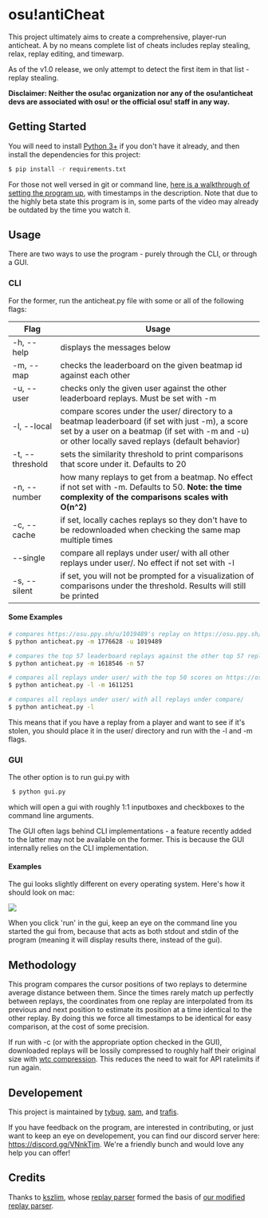 # osu!antiCheat

This project ultimately aims to create a comprehensive, player-run anticheat. A by no means complete list of cheats includes replay stealing, relax, replay editing, and timewarp.

As of the v1.0 release, we only attempt to detect the first item in that list - replay stealing.

**Disclaimer: Neither the osu!ac organization nor any of the osu!anticheat devs are associated with osu! or the official osu! staff in any way.**

## Getting Started

You will need to install [Python 3+](https://www.python.org/downloads/) if you don't have it already, and then install the dependencies for this project:

```bash
$ pip install -r requirements.txt
```

For those not well versed in git or command line, [here is a walkthrough of setting the program up](https://www.youtube.com/watch?v=wWQWAYRIUqA&t=82), with timestamps in the description. Note that due to the highly beta state this program is in, some parts of the video may already be outdated by the time you watch it.


## Usage

There are two ways to use the program - purely through the CLI, or through a GUI.

### CLI

For the former, run the anticheat.py file with some or all of the following flags:

| Flag | Usage |
| --- | --- |
| -h, --help | displays the messages below |
| -m, --map | checks the leaderboard on the given beatmap id against each other |
| -u, --user | checks only the given user against the other leaderboard replays. Must be set with -m |
| -l, --local | compare scores under the user/ directory to a beatmap leaderboard (if set with just -m), a score set by a user on a beatmap (if set with -m and -u) or other locally saved replays (default behavior) |
| -t, --threshold | sets the similarity threshold to print comparisons that score under it. Defaults to 20 |
| -n, --number | how many replays to get from a beatmap. No effect if not set with -m. Defaults to 50. **Note: the time complexity of the comparisons scales with O(n^2)** |
| -c, --cache | if set, locally caches replays so they don't have to be redownloaded when checking the same map multiple times |
| --single | compare all replays under user/ with all other replays under user/. No effect if not set with -l |
| -s, --silent | if set, you will not be prompted for a visualization of comparisons under the threshold. Results will still be printed |


#### Some Examples

```bash
# compares https://osu.ppy.sh/u/1019489's replay on https://osu.ppy.sh/b/1776628 with the 49 other leaderboard replays
$ python anticheat.py -m 1776628 -u 1019489

# compares the top 57 leaderboard replays against the other top 57 replays (57 choose 2 comparisons)
$ python anticheat.py -m 1618546 -n 57

# compares all replays under user/ with the top 50 scores on https://osu.ppy.sh/b/1611251
$ python anticheat.py -l -m 1611251

# compares all replays under user/ with all replays under compare/
$ python anticheat.py -l
```

This means that if you have a replay from a player and want to see if it's stolen, you should place it in the user/ directory and run with the -l and -m flags.

### GUI

The other option is to run gui.py with

```bash
 $ python gui.py
```

which will open a gui with roughly 1:1 inputboxes and checkboxes to the command line arguments.

The GUI often lags behind CLI implementations - a feature recently added to the latter may not be available on the former. This is because the GUI internally relies on the CLI implementation.

#### Examples

The gui looks slightly different on every operating system. Here's how it should look on mac:

<img src="https://github.com/osu-anticheat/osu-ac/blob/readme/showcase/gui1.png">

When you click 'run' in the gui, keep an eye on the command line you started the gui from, because that acts as both stdout and stdin of the program (meaning it will display results there, instead of the gui).

## Methodology
This program compares the cursor positions of two replays to determine average distance between them. Since the times rarely match up perfectly between replays, the coordinates from one replay are interpolated from its previous and next position to estimate its position at a time identical to the other replay. By doing this we force all timestamps to be identical for easy comparison, at the cost of some precision.

If run with -c (or with the appropriate option checked in the GUI), downloaded replays will be lossily compressed to roughly half their original size with [wtc compression](https://github.com/osu-anticheat/wtc-lzma-compressor). This reduces the need to wait for API ratelimits if run again.

## Developement

This project is maintained by [tybug](https://github.com/tybug), [sam](https://github.com/samuelhklumpers), and [trafis](https://github.com/Smitty1298).

If you have feedback on the program, are interested in contributing, or just want to keep an eye on developement, you can find our discord server here: https://discord.gg/VNnkTjm. We're a friendly bunch and would love any help you can offer!

## Credits

Thanks to [kszlim](https://github.com/kszlim), whose [replay parser](https://github.com/kszlim/osu-replay-parser) formed the basis of [our modified replay parser](https://github.com/osu-anticheat/osu-replay-parser).
